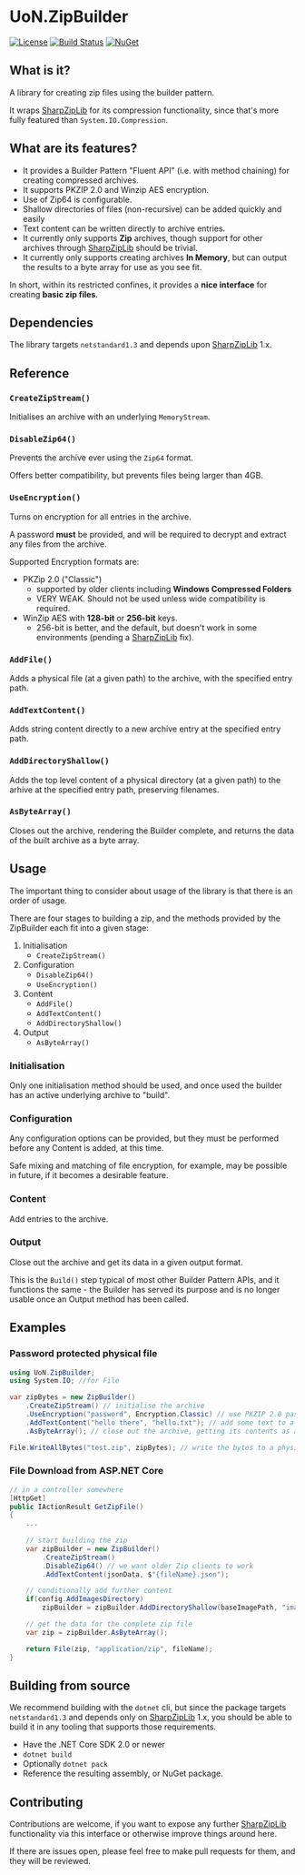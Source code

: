 # UoN.ZipBuilder

[![License](https://img.shields.io/badge/licence-MIT-blue.svg)](https://opensource.org/licenses/MIT)
[![Build Status](https://travis-ci.org/uon-nuget/UoN.ZipBuilder.svg?branch=master)](https://travis-ci.org/uon-nuget/UoN.ZipBuilder)
[![NuGet](https://img.shields.io/nuget/v/UoN.ZipBuilder.svg)](https://www.nuget.org/packages/UoN.ZipBuilder/)

## What is it?

A library for creating zip files using the builder pattern.

It wraps [SharpZipLib] for its compression functionality, since that's more fully featured than `System.IO.Compression`.

## What are its features?

- It provides a Builder Pattern "Fluent API" (i.e. with method chaining) for creating compressed archives.
- It supports PKZIP 2.0 and Winzip AES encryption.
- Use of Zip64 is configurable.
- Shallow directories of files (non-recursive) can be added quickly and easily
- Text content can be written directly to archive entries.
- It currently only supports **Zip** archives, though support for other archives through [SharpZipLib] should be trivial.
- It currently only supports creating archives **In Memory**, but can output the results to a byte array for use as you see fit.

In short, within its restricted confines, it provides a **nice interface** for creating **basic zip files**.

## Dependencies

The library targets `netstandard1.3` and depends upon [SharpZipLib] 1.x.

## Reference

### `CreateZipStream()`

Initialises an archive with an underlying `MemoryStream`.

### `DisableZip64()`

Prevents the archive ever using the `Zip64` format.

Offers better compatibility, but prevents files being larger than 4GB.

### `UseEncryption()`

Turns on encryption for all entries in the archive.

A password **must** be provided, and will be required to decrypt and extract any files from the archive.

Supported Encryption formats are:

- PKZip 2.0 ("Classic")
    - supported by older clients including **Windows Compressed Folders**
    - VERY WEAK. Should not be used unless wide compatibility is required.
- WinZip AES with **128-bit** or **256-bit** keys.
    - 256-bit is better, and the default, but doesn't work in some environments (pending a [SharpZipLib] fix).

### `AddFile()`

Adds a physical file (at a given path) to the archive, with the specified entry path.

### `AddTextContent()`

Adds string content directly to a new archive entry at the specified entry path.

### `AddDirectoryShallow()`

Adds the top level content of a physical directory (at a given path) to the arhive at the specified entry path, preserving filenames.

### `AsByteArray()`

Closes out the archive, rendering the Builder complete, and returns the data of the built archive as a byte array.

## Usage

The important thing to consider about usage of the library is that there is an order of usage.

There are four stages to building a zip, and the methods provided by the ZipBuilder each fit into a given stage:

1. Initialisation
    - `CreateZipStream()`
2. Configuration
    - `DisableZip64()`
    - `UseEncryption()`
3. Content
    - `AddFile()`
    - `AddTextContent()`
    - `AddDirectoryShallow()`
4. Output
    - `AsByteArray()`

### Initialisation

Only one initialisation method should be used, and once used the builder has an active underlying archive to "build".

### Configuration

Any configuration options can be provided, but they must be performed before any Content is added, at this time.

Safe mixing and matching of file encryption, for example, may be possible in future, if it becomes a desirable feature.

### Content

Add entries to the archive.

### Output

Close out the archive and get its data in a given output format.

This is the `Build()` step typical of most other Builder Pattern APIs, and it functions the same - the Builder has served its purpose and is no longer usable once an Output method has been called.

## Examples

### Password protected physical file

```csharp
using UoN.ZipBuilder;
using System.IO; //for File

var zipBytes = new ZipBuilder()
    .CreateZipStream() // initialise the archive
    .UseEncryption("password", Encryption.Classic) // use PKZIP 2.0 password protection - weak, widely supported
    .AddTextContent("hello there", "hello.txt"); // add some text to a `.txt` file in the zip
    .AsByteArray(); // close out the archive, getting its contents as a byte array

File.WriteAllBytes("test.zip", zipBytes); // write the bytes to a physical file
```

### File Download from ASP.NET Core

```csharp
// in a controller somewhere
[HttpGet]
public IActionResult GetZipFile()
{
    ...
    
    // start building the zip
    var zipBuilder = new ZipBuilder()
        .CreateZipStream()
        .DisableZip64() // we want older Zip clients to work
        .AddTextContent(jsonData, $"{fileName}.json");

    // conditionally add further content
    if(config.AddImagesDirectory)
        zipBuilder = zipBuilder.AddDirectoryShallow(baseImagePath, "images");

    // get the data for the complete zip file
    var zip = zipBuilder.AsByteArray();

    return File(zip, "application/zip", fileName);
}
```

## Building from source

We recommend building with the `dotnet` cli, but since the package targets `netstandard1.3` and depends only on [SharpZipLib] 1.x, you should be able to build it in any tooling that supports those requirements.

- Have the .NET Core SDK 2.0 or newer
- `dotnet build`
- Optionally `dotnet pack`
- Reference the resulting assembly, or NuGet package.

## Contributing

Contributions are welcome, if you want to expose any further [SharpZipLib] functionality via this interface or otherwise improve things around here.

If there are issues open, please feel free to make pull requests for them, and they will be reviewed.

[SharpZipLib]: https://github.com/icsharpcode/SharpZipLib